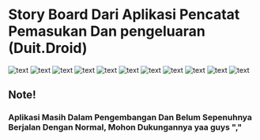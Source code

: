 # Story Board Dari Aplikasi Pencatat Pemasukan Dan pengeluaran (Duit.Droid)

![text](StoryBoard/1.png) ![text](StoryBoard/2.png) ![text](StoryBoard/3.png) ![text](StoryBoard/4.png) ![text](StoryBoard/5.png) ![text](StoryBoard/6.png) ![text](StoryBoard/7.png) ![text](StoryBoard/8.png) ![text](StoryBoard/9.png) ![text](StoryBoard/10.png) ![text](StoryBoard/11.png)

## Note! 
### Aplikasi Masih Dalam Pengembangan Dan Belum Sepenuhnya Berjalan Dengan Normal, Mohon Dukungannya yaa guys ","
